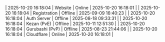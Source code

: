| 2025-10-20 16:18:04 | Website | Online | 2025-10-20 16:18:01 |
| 2025-10-20 16:18:04 | Registration | Offline | 2025-09-09 16:40:23 |
| 2025-10-20 16:18:04 | Auth Server | Offline | 2025-08-18 09:33:31 |
| 2025-10-20 16:18:04 | Kezan (PvE) | Offline | 2025-10-11 12:51:30 |
| 2025-10-20 16:18:04 | Gurubashi (PvP) | Offline | 2025-08-23 21:44:06 |
| 2025-10-20 16:18:04 | Cloudflare | Online | 2025-10-20 16:18:01 |
